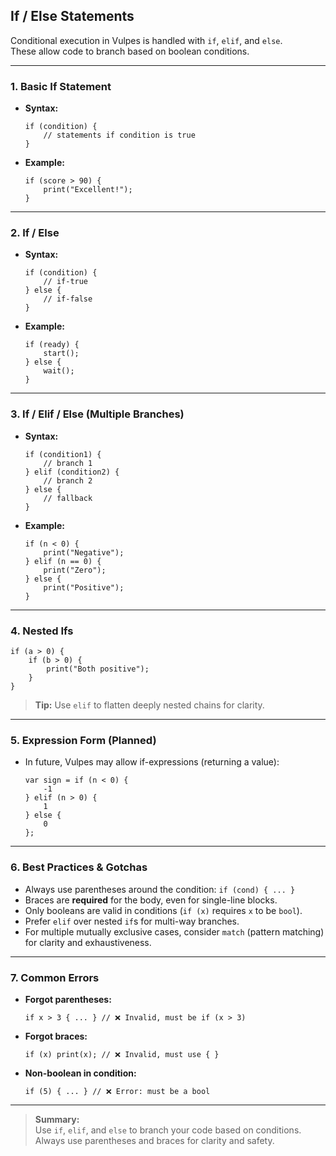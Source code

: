 ## If / Else Statements

Conditional execution in Vulpes is handled with `if`, `elif`, and `else`.  
These allow code to branch based on boolean conditions.

---

### 1. **Basic If Statement**

- **Syntax:**
  ```vlp
  if (condition) {
      // statements if condition is true
  }
  ```

- **Example:**
  ```vlp
  if (score > 90) {
      print("Excellent!");
  }
  ```

---

### 2. **If / Else**

- **Syntax:**
  ```vlp
  if (condition) {
      // if-true
  } else {
      // if-false
  }
  ```

- **Example:**
  ```vlp
  if (ready) {
      start();
  } else {
      wait();
  }
  ```

---

### 3. **If / Elif / Else (Multiple Branches)**

- **Syntax:**
  ```vlp
  if (condition1) {
      // branch 1
  } elif (condition2) {
      // branch 2
  } else {
      // fallback
  }
  ```

- **Example:**
  ```vlp
  if (n < 0) {
      print("Negative");
  } elif (n == 0) {
      print("Zero");
  } else {
      print("Positive");
  }
  ```

---

### 4. **Nested Ifs**

```vlp
if (a > 0) {
    if (b > 0) {
        print("Both positive");
    }
}
```
> **Tip:** Use `elif` to flatten deeply nested chains for clarity.

---

### 5. **Expression Form (Planned)**

- In future, Vulpes may allow if-expressions (returning a value):

  ```vlp
  var sign = if (n < 0) {
      -1
  } elif (n > 0) {
      1
  } else {
      0
  };
  ```

---

### 6. **Best Practices & Gotchas**

- Always use parentheses around the condition: `if (cond) { ... }`
- Braces are **required** for the body, even for single-line blocks.
- Only booleans are valid in conditions (`if (x)` requires `x` to be `bool`).
- Prefer `elif` over nested `if`s for multi-way branches.
- For multiple mutually exclusive cases, consider `match` (pattern matching) for clarity and exhaustiveness.

---

### 7. **Common Errors**

- **Forgot parentheses:**  
  ```vlp
  if x > 3 { ... } // ❌ Invalid, must be if (x > 3)
  ```
- **Forgot braces:**  
  ```vlp
  if (x) print(x); // ❌ Invalid, must use { }
  ```
- **Non-boolean in condition:**  
  ```vlp
  if (5) { ... } // ❌ Error: must be a bool
  ```

---

> **Summary:**  
> Use `if`, `elif`, and `else` to branch your code based on conditions.  
> Always use parentheses and braces for clarity and safety.
